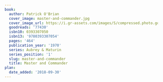 ```yaml
---
book:
  author: Patrick O'Brian
  cover_image: master-and-commander.jpg
  cover_image_url: https://i.gr-assets.com/images/S/compressed.photo.goodreads.com/books/1467992540l/77430._SX98_.jpg
  goodreads: '77430'
  isbn10: 0393307050
  isbn13: '9780393307054'
  pages: '464'
  publication_year: '1970'
  series: Aubrey & Maturin
  series_position: '1'
  slug: master-and-commander
  title: Master and Commander
plan:
  date_added: '2018-09-30'
---
```

